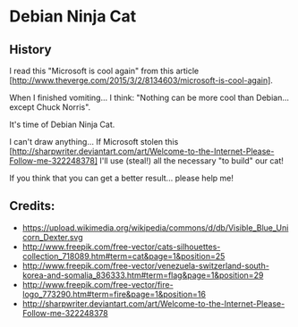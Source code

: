 # Debian Ninja Cat

## History

I read this "Microsoft is cool again" from this article [http://www.theverge.com/2015/3/2/8134603/microsoft-is-cool-again].

When I finished vomiting... I think: "Nothing can be more cool than Debian... except Chuck Norris".

It's time of Debian Ninja Cat.

I can't draw anything... If Microsoft stolen this [http://sharpwriter.deviantart.com/art/Welcome-to-the-Internet-Please-Follow-me-322248378] I'll use (steal!) all the necessary "to build" our cat!

If you think that you can get a better result... please help me!

## Credits:

- https://upload.wikimedia.org/wikipedia/commons/d/db/Visible_Blue_Unicorn_Dexter.svg
- http://www.freepik.com/free-vector/cats-silhouettes-collection_718089.htm#term=cat&page=1&position=25
- http://www.freepik.com/free-vector/venezuela-switzerland-south-korea-and-somalia_836333.htm#term=flag&page=1&position=29
- http://www.freepik.com/free-vector/fire-logo_773290.htm#term=fire&page=1&position=16
- http://sharpwriter.deviantart.com/art/Welcome-to-the-Internet-Please-Follow-me-322248378
